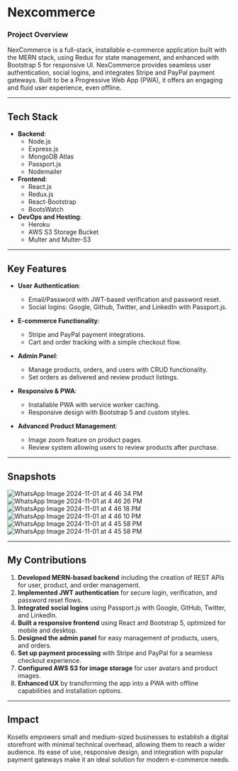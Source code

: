 # Nexcommerce
### Project Overview
NexCommerce is a full-stack, installable e-commerce application built with the MERN stack, using Redux for state management, and enhanced with Bootstrap 5 for responsive UI. NexCommerce provides seamless user authentication, social logins, and integrates Stripe and PayPal payment gateways. Built to be a Progressive Web App (PWA), it offers an engaging and fluid user experience, even offline.

---

## Tech Stack

- **Backend**:
    - Node.js
    - Express.js
    - MongoDB Atlas
    - Passport.js
    - Nodemailer
- **Frontend**:
    - React.js
    - Redux.js
    - React-Bootstrap
    - BootsWatch
- **DevOps and Hosting**:
    - Heroku
    - AWS S3 Storage Bucket
    - Multer and Multer-S3

---

## Key Features

- **User Authentication**:
  - Email/Password with JWT-based verification and password reset.
  - Social logins: Google, Github, Twitter, and LinkedIn with Passport.js.
  
- **E-commerce Functionality**:
  - Stripe and PayPal payment integrations.
  - Cart and order tracking with a simple checkout flow.
  
- **Admin Panel**:
  - Manage products, orders, and users with CRUD functionality.
  - Set orders as delivered and review product listings.

- **Responsive & PWA**:
  - Installable PWA with service worker caching.
  - Responsive design with Bootstrap 5 and custom styles.

- **Advanced Product Management**:
  - Image zoom feature on product pages.
  - Review system allowing users to review products after purchase.
  
---

## Snapshots

![WhatsApp Image 2024-11-01 at 4 46 34 PM](https://github.com/user-attachments/assets/6c2b446a-28c1-492c-9d97-5e9331119c10)
![WhatsApp Image 2024-11-01 at 4 46 26 PM](https://github.com/user-attachments/assets/ebf9d802-d915-4b90-878a-1e80b9327586)
![WhatsApp Image 2024-11-01 at 4 46 18 PM](https://github.com/user-attachments/assets/04445bef-e40f-493d-9851-08b0b139f884)
![WhatsApp Image 2024-11-01 at 4 46 10 PM](https://github.com/user-attachments/assets/221ed186-20ef-4993-b07c-b39cb2dd4b31)
![WhatsApp Image 2024-11-01 at 4 45 58 PM](https://github.com/user-attachments/assets/cf8a9229-72b2-4ac2-a2ab-102706c85f74)
![WhatsApp Image 2024-11-01 at 4 45 58 PM](https://github.com/user-attachments/assets/b53a3b08-3df0-4fde-81a2-1a9f83558463)


---

## My Contributions

1. **Developed MERN-based backend** including the creation of REST APIs for user, product, and order management.
2. **Implemented JWT authentication** for secure login, verification, and password reset flows.
3. **Integrated social logins** using Passport.js with Google, GitHub, Twitter, and LinkedIn.
4. **Built a responsive frontend** using React and Bootstrap 5, optimized for mobile and desktop.
5. **Designed the admin panel** for easy management of products, users, and orders.
6. **Set up payment processing** with Stripe and PayPal for a seamless checkout experience.
7. **Configured AWS S3 for image storage** for user avatars and product images.
8. **Enhanced UX** by transforming the app into a PWA with offline capabilities and installation options.

---

## Impact

Kosells empowers small and medium-sized businesses to establish a digital storefront with minimal technical overhead, allowing them to reach a wider audience. Its ease of use, responsive design, and integration with popular payment gateways make it an ideal solution for modern e-commerce needs.
